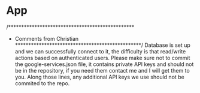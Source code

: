 # App

/************************************************
* Comments from Christian
************************************************/
Database is set up and we can successfully connect to it, the difficulty is that read/write
actions based on authenticated users. Please make sure not to commit the google-services.json
file, it contains private API keys and should not be in the repository, if you need them
contact me and I will get them to you. Along those lines, any additional API keys we use
should not be commited to the repo.